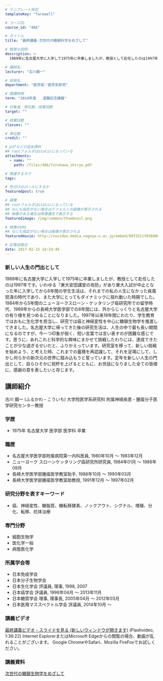 ```yaml
---
# テンプレート指定
templateKey: "farewell"

# コースID
course_id: "466"

# タイトル
title: "最終講義-次世代の糖鎖科学をめざして"

# 簡単な説明
description: >-
  1969年に名古屋大学に入学して1975年に卒業しましたが、教授として赴任したのは1997年です。いわゆる「東大安田講堂の攻防」があり東大入試が中止となった年に入学してから6年間の学生生活は、それ...

# 講師名
lecturer: "古川鋼一"

# 部局名
department: "医学部／医学系研究"

# 開講時限
term: "2014年度	退職記念講義"

# 対象者、単位数、授業回数
target: ""

# 授業回数
classes: ""

# 単位数
credit: ""

# pdfなどの追加資料
## rootフォルダはstaticになっている
attachments: 
  - name: "" 
    path: /files/466/furukawa_shiryo.pdf

# 関連するタグ
tags:

# 色付けのロールにするか
featuredpost: true

# 画像
## rootフォルダはstaticになっている
## なにも指定がない場合はデフォルトの画像が表示される
## 映像がある場合は映像優先で表示する
featuredimage: /img/common/thumbnail.png

# 映像のURL
## なにも指定がない場合は画像が表示される
featuredmovie: http://nuvideo.media.nagoya-u.ac.jp/embed/9972511f83b906b37e417ce9bf13a20d286a41e1

# 記事投稿日
date: 2017-02-15 14:24:49
---
```


### 新しい人生の門出として

1969年に名古屋大学に入学して1975年に卒業しましたが、教授として赴任したのは1997年です。いわゆる「東大安田講堂の攻防」があり東大入試が中止となった年に入学してから6年間の学生生活は、それまでの私の人生になかった疾風怒濤の時代であり、また大学にとってもダイナミックに揺れ動いた時期でした。1984年から5年間のニューヨークスローン・ケッタリング癌研究所での留学時代、1989年からの長崎大学医学部での8年間には、外からじっくりと名古屋大学の有り様を見つめることになりました。1997年以来18年間にわたり、学生教育ではおもに生化学を担当し、研究では癌と神経変性を中心に糖鎖生物学を推進してきました。名古屋大学に帰ってきた後の研究生活は、人生の中で最も長い期間になるのですが、今一つ印象が弱く、短い言葉では言い表すのが困難な感じです。思うに、あれこれと科学的な興味にまかせて挑戦したわりには、達成できたことが少な過ぎるせいだと、ふりかえっています。研究室を移って、新しい挑戦を始めよう、と考えた時、これまでの蓄積を再認識して、それを足場にして、しかし何らかの新次元の世界に踏み込もうと誓っています。定年を新しい人生の門出として、自らひそかに祝杯を上げるとともに、お世話になりました全ての皆様に、感謝の意を表したいと存じます。


## 講師紹介

古川 鋼一 (ふるかわ・こういち) 大学院医学系研究科 附属神経疾患・腫瘍分子医学研究センター教授

### 学歴

* 1975年 名古屋大学 医学部 医学科 卒業

### 職歴

* 名古屋大学医学部附属病院第一内科医員, 1980年10月 〜 1983年12月
* ニューヨーク スローンケッタリング癌研究所研究員, 1984年01月 〜 1988年09月
* 長崎大学医学部腫瘍医学教室助手, 1988年10月 〜 1990年03月
* 長崎大学医学部腫瘍医学教室助教授, 1991年12月 〜 1997年02月

### 研究分野を表すキーワード

* 癌、神経変性、糖脂質、糖転移酵素、ノックアウト、シグナル、増殖、分化、転移、抗体治療

### 専門分野

* 細胞生物学
* 医化学一般
* 病態医化学

### 所属学会等

* 日本免疫学会
* 日本分子生物学会
* 日本生化学会 評議員, 理事, 1998, 2007
* 日本癌学会 評議員, 1998年04月 〜 2013年11月
* 日本糖質学会 理事, 理事長, 2005年04月 〜 2012年03月
* 日本医用マススペクトル学会 評議員, 2014年10月 ～


### 講義ビデオ

<a href="http://nuvideo.media.nagoya-u.ac.jp/embed/45670b4b5e6923534747318dd2bfd1394b620d50" target="blank">最終講義ビデオ・スライドを見る (新しいウィンドウが開きます)</a> (Flashvideo, 1:36:22)
Internet ExplorerまたはMicrosoft Edgeからの閲覧の場合、動画が乱れることがございます。
Google ChromeやSafari、Mozilla FireFoxでお試しください。

### 講義資料

[次世代の糖鎖生物学をめざして](/files/466/furukawa_shiryo.pdf) 
